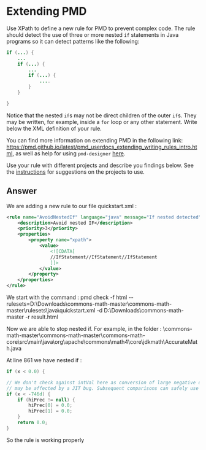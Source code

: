 # Extending PMD

Use XPath to define a new rule for PMD to prevent complex code. The rule should detect the use of three or more nested `if` statements in Java programs so it can detect patterns like the following:

```Java
if (...) {
    ...
    if (...) {
        ...
        if (...) {
            ....
        }
    }

}
```
Notice that the nested `if`s may not be direct children of the outer `if`s. They may be written, for example, inside a `for` loop or any other statement.
Write below the XML definition of your rule.

You can find more information on extending PMD in the following link: https://pmd.github.io/latest/pmd_userdocs_extending_writing_rules_intro.html, as well as help for using `pmd-designer` [here](https://github.com/selabs-ur1/VV-ISTIC-TP2/blob/master/exercises/designer-help.md).

Use your rule with different projects and describe you findings below. See the [instructions](../sujet.md) for suggestions on the projects to use.

## Answer


We are adding a new rule to our file quickstart.xml :
```xml
<rule name="AvoidNestedIf" language="java" message="If nested detected" class="net.sourceforge.pmd.lang.rule.XPathRule">
    <description>Avoid nested IF</description>
    <priority>3</priority>
    <properties>
        <property name="xpath">
            <value>
                <![CDATA[
                //IfStatement//IfStatement//IfStatement
                ]]>
            </value>
        </property>
    </properties>
</rule>
```

We start with the command : 
pmd check -f html --rulesets=D:\Downloads\commons-math-master\commons-math-master\rulesets\java\quickstart.xml -d D:\Downloads\commons-math-master -r result.html


Now we are able to stop nested if. For example, in the folder : \commons-math-master\commons-math-master\commons-math-core\src\main\java\org\apache\commons\math4\core\jdkmath\AccurateMath.java

At line 861  we have nested if : 
```java
if (x < 0.0) {

// We don't check against intVal here as conversion of large negative double values
// may be affected by a JIT bug. Subsequent comparisons can safely use intVal
if (x < -746d) {
    if (hiPrec != null) {
        hiPrec[0] = 0.0;
        hiPrec[1] = 0.0;
    }
    return 0.0;
}
```
So the rule is working properly

